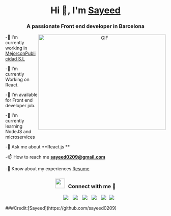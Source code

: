### <h1 align="center">Hi 👋, I'm <a href="https://100rabhcsmc.github.io/Me.io/" target="blank">Sayeed</a></h1>

### <h3 align="center">A passionate Front end developer in Barcelona</h3>

<div> <a target="_blank" align="center"><img align="right" top="500" height="300" width="400" alt="GIF"src="https://media.giphy.com/media/SWoSkN6DxTszqIKEqv/giphy.gif"></a> 
<div>
<div>

-🔭 I’m currently working in <a href="https://mejorconpublicidad.com/" target="blank">MejorconPublicidad S.L </a>

 <div>

-🌱 I’m currently Working on React.

-🤝 I’m available for Front end developer job.

-🌱 I’m currently learning NodeJS and microservices

-💬 Ask me about **React.js **

-📫 How to reach me **sayeed0209@gmail.com**

-📄 Know about my experiences <a
            href="https://github.com/sayeed0209/sayeed0209/blob/main/Front%20end%20Developer.pdf"
            target="blank">Resume</a>
<br />

 <h3 align="center"> <img src="https://media.giphy.com/media/iY8CRBdQXODJSCERIr/giphy.gif" width="30" height="30"
    style="margin-right: 10px;">Connect with me 🤝 </h3>
<p align="center">

<div align="center" class="icons-social" style="margin-left: 10px;">
            <a style="margin-left: 10px;" target="_blank" href="https://www.linkedin.com/in/sayeed0209/">
                <img src="https://img.icons8.com/doodle/40/000000/linkedin--v2.png"></a>
            <a style="margin-left: 10px;" target="_blank" href="https://github.com/sayeed0209">
                <img src="https://img.icons8.com/doodle/40/000000/github--v1.png"></a>
            <a style="margin-left: 10px;" target="_blank"
                href="https://stackoverflow.com/users/13633862/sayeed">
                <img
                    src="https://img.icons8.com/external-tal-revivo-color-tal-revivo/40/000000/external-stack-overflow-is-a-question-and-answer-site-for-professional-logo-color-tal-revivo.png"></a>
            <a style="margin-left: 10px;" target="_blank" href="https://sayeed-portfolio.netlify.app/">
                <img
                    src="https://img.icons8.com/external-sketchy-juicy-fish/0.6x/external-blog-online-services-sketchy-sketchy-juicy-fish.png"></a>
             <a style="margin-left: 10px;" target="_blank" href="https://twitter.com/abusaye63293191">
                <img src="https://img.icons8.com/doodle/1x/twitter-squared--v2.png"></a>
 <a style="margin-left: 5px;" target="_blank"
                href="https://github.com/sayeed0209/sayeed0209/blob/main/Front%20end%20Developer.pdf">
                <img src="https://img.icons8.com/plasticine/0.5x/resume.png"></a>
        </div></p>
###<span>Credit:[Sayeed](https://github.com/sayeed0209)</span>
 
 </div>
</div>
